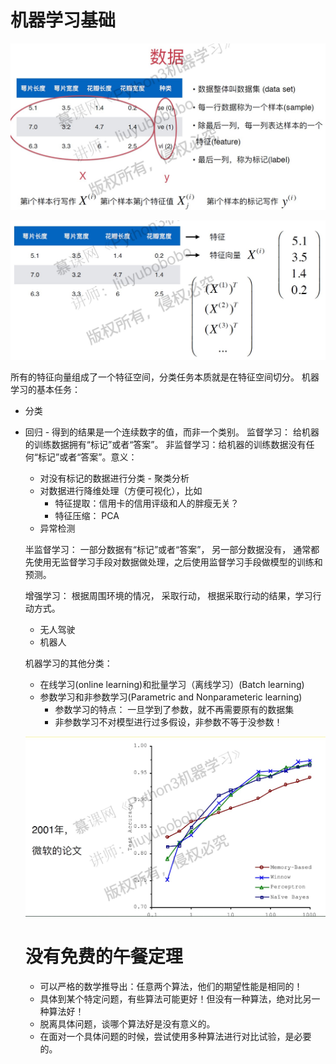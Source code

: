 # 机器学习基础

![](images/data.jpg)

![](images/feature-vector.jpg)

所有的特征向量组成了一个特征空间，分类任务本质就是在特征空间切分。
机器学习的基本任务：
- 分类
- 回归 - 得到的结果是一个连续数字的值，而非一个类别。
监督学习： 给机器的训练数据拥有“标记”或者“答案”。
非监督学习：给机器的训练数据没有任何“标记”或者“答案”。意义：
    - 对没有标记的数据进行分类 - 聚类分析
    - 对数据进行降维处理（方便可视化），比如
      - 特征提取：信用卡的信用评级和人的胖瘦无关？
      - 特征压缩： PCA
    - 异常检测
  
  半监督学习： 一部分数据有“标记”或者“答案”， 另一部分数据没有， 通常都先使用无监督学习手段对数据做处理，之后使用监督学习手段做模型的训练和预测。

  增强学习： 根据周围环境的情况， 采取行动， 根据采取行动的结果，学习行动方式。 
    - 无人驾驶
    - 机器人
  

  机器学习的其他分类：
  - 在线学习(online learning)和批量学习（离线学习）(Batch learning)
  - 参数学习和非参数学习(Parametric and Nonparameteric learning)
    - 参数学习的特点： 一旦学到了参数，就不再需要原有的数据集
    - 非参数学习不对模型进行过多假设，非参数不等于没参数！
  
  ![](images/micro-paper.jpg)

  # 没有免费的午餐定理
  - 可以严格的数学推导出：任意两个算法，他们的期望性能是相同的！
  - 具体到某个特定问题，有些算法可能更好！但没有一种算法，绝对比另一种算法好！
  - 脱离具体问题，谈哪个算法好是没有意义的。
  - 在面对一个具体问题的时候，尝试使用多种算法进行对比试验，是必要的。